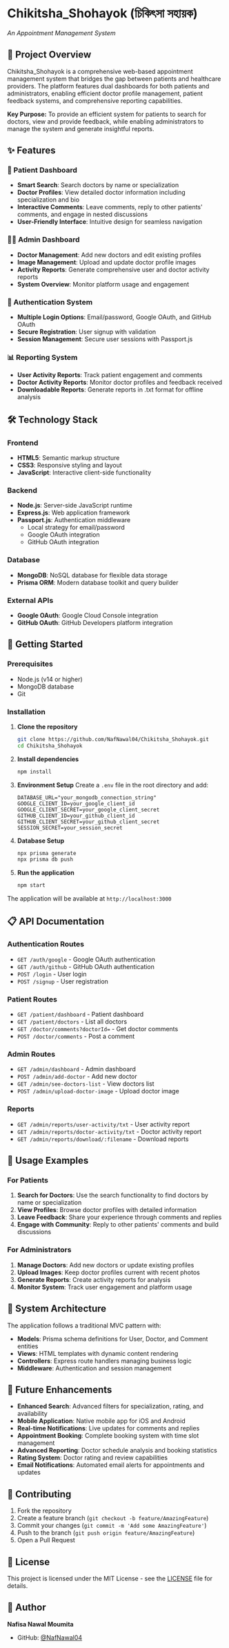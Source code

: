 # Chikitsha_Shohayok (চিকিৎসা সহায়ক)
*An Appointment Management System*

## 🏥 Project Overview

Chikitsha_Shohayok is a comprehensive web-based appointment management system that bridges the gap between patients and healthcare providers. The platform features dual dashboards for both patients and administrators, enabling efficient doctor profile management, patient feedback systems, and comprehensive reporting capabilities.

**Key Purpose:** To provide an efficient system for patients to search for doctors, view and provide feedback, while enabling administrators to manage the system and generate insightful reports.

## ✨ Features

### 👤 Patient Dashboard
- **Smart Search**: Search doctors by name or specialization
- **Doctor Profiles**: View detailed doctor information including specialization and bio
- **Interactive Comments**: Leave comments, reply to other patients' comments, and engage in nested discussions
- **User-Friendly Interface**: Intuitive design for seamless navigation

### 👨‍💼 Admin Dashboard
- **Doctor Management**: Add new doctors and edit existing profiles
- **Image Management**: Upload and update doctor profile images
- **Activity Reports**: Generate comprehensive user and doctor activity reports
- **System Overview**: Monitor platform usage and engagement

### 🔐 Authentication System
- **Multiple Login Options**: Email/password, Google OAuth, and GitHub OAuth
- **Secure Registration**: User signup with validation
- **Session Management**: Secure user sessions with Passport.js

### 📊 Reporting System
- **User Activity Reports**: Track patient engagement and comments
- **Doctor Activity Reports**: Monitor doctor profiles and feedback received
- **Downloadable Reports**: Generate reports in .txt format for offline analysis

## 🛠️ Technology Stack

### Frontend
- **HTML5**: Semantic markup structure
- **CSS3**: Responsive styling and layout
- **JavaScript**: Interactive client-side functionality

### Backend
- **Node.js**: Server-side JavaScript runtime
- **Express.js**: Web application framework
- **Passport.js**: Authentication middleware
  - Local strategy for email/password
  - Google OAuth integration
  - GitHub OAuth integration

### Database
- **MongoDB**: NoSQL database for flexible data storage
- **Prisma ORM**: Modern database toolkit and query builder

### External APIs
- **Google OAuth**: Google Cloud Console integration
- **GitHub OAuth**: GitHub Developers platform integration

## 🚀 Getting Started

### Prerequisites
- Node.js (v14 or higher)
- MongoDB database
- Git

### Installation

1. **Clone the repository**
   ```bash
   git clone https://github.com/NafNawal04/Chikitsha_Shohayok.git
   cd Chikitsha_Shohayok
   ```

2. **Install dependencies**
   ```bash
   npm install
   ```

3. **Environment Setup**
   Create a `.env` file in the root directory and add:
   ```env
   DATABASE_URL="your_mongodb_connection_string"
   GOOGLE_CLIENT_ID=your_google_client_id
   GOOGLE_CLIENT_SECRET=your_google_client_secret
   GITHUB_CLIENT_ID=your_github_client_id
   GITHUB_CLIENT_SECRET=your_github_client_secret
   SESSION_SECRET=your_session_secret
   ```

4. **Database Setup**
   ```bash
   npx prisma generate
   npx prisma db push
   ```

5. **Run the application**
   ```bash
   npm start
   ```

The application will be available at `http://localhost:3000`

## 📋 API Documentation

### Authentication Routes
- `GET /auth/google` - Google OAuth authentication
- `GET /auth/github` - GitHub OAuth authentication
- `POST /login` - User login
- `POST /signup` - User registration

### Patient Routes
- `GET /patient/dashboard` - Patient dashboard
- `GET /patient/doctors` - List all doctors
- `GET /doctor/comments?doctorId=` - Get doctor comments
- `POST /doctor/comments` - Post a comment

### Admin Routes
- `GET /admin/dashboard` - Admin dashboard
- `POST /admin/add-doctor` - Add new doctor
- `GET /admin/see-doctors-list` - View doctors list
- `POST /admin/upload-doctor-image` - Upload doctor image

### Reports
- `GET /admin/reports/user-activity/txt` - User activity report
- `GET /admin/reports/doctor-activity/txt` - Doctor activity report
- `GET /admin/reports/download/:filename` - Download reports

## 📱 Usage Examples

### For Patients
1. **Search for Doctors**: Use the search functionality to find doctors by name or specialization
2. **View Profiles**: Browse doctor profiles with detailed information
3. **Leave Feedback**: Share your experience through comments and replies
4. **Engage with Community**: Reply to other patients' comments and build discussions

### For Administrators
1. **Manage Doctors**: Add new doctors or update existing profiles
2. **Upload Images**: Keep doctor profiles current with recent photos
3. **Generate Reports**: Create activity reports for analysis
4. **Monitor System**: Track user engagement and platform usage

## 🔧 System Architecture

The application follows a traditional MVC pattern with:
- **Models**: Prisma schema definitions for User, Doctor, and Comment entities
- **Views**: HTML templates with dynamic content rendering
- **Controllers**: Express route handlers managing business logic
- **Middleware**: Authentication and session management

## 🔮 Future Enhancements

- **Enhanced Search**: Advanced filters for specialization, rating, and availability
- **Mobile Application**: Native mobile app for iOS and Android
- **Real-time Notifications**: Live updates for comments and replies
- **Appointment Booking**: Complete booking system with time slot management
- **Advanced Reporting**: Doctor schedule analysis and booking statistics
- **Rating System**: Doctor rating and review capabilities
- **Email Notifications**: Automated email alerts for appointments and updates

## 🤝 Contributing

1. Fork the repository
2. Create a feature branch (`git checkout -b feature/AmazingFeature`)
3. Commit your changes (`git commit -m 'Add some AmazingFeature'`)
4. Push to the branch (`git push origin feature/AmazingFeature`)
5. Open a Pull Request

## 📝 License

This project is licensed under the MIT License - see the [LICENSE](LICENSE) file for details.

## 👥 Author

**Nafisa Nawal Moumita**
- GitHub: [@NafNawal04](https://github.com/NafNawal04)
